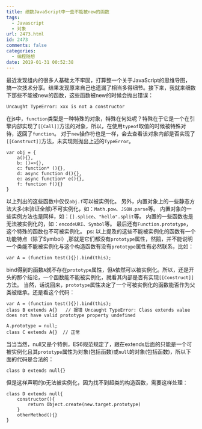 ```yaml
---
title: 细数JavaScript中一些不能被new的函数
tags:
  - Javascript
  - 对象
url: 2473.html
id: 2473
comments: false
categories:
  - 编程随想
date: 2019-01-31 00:52:38
---
```


最近发现组内的很多人基础太不牢固，打算整一个关于JavaScript的思维导图，搞一次技术分享。结果发现原来自己也遗漏了相当多得细节。接下来，我就来细数下那些不能被new的函数，这些函数被new的时候会抛出错误：

    Uncaught TypeError: xxx is not a constructor
    

在js中，`function`类型是一种特殊的对象，特殊在何处呢？特殊在于它是一个在引擎内部实现了`[[Call]]`方法的对象，所以，在使用`typeof`取值的时候被特殊对待，返回了`function`。 对于`new`操作符也是一样，会去查看该对象内部是否实现了`[[Construct]]`方法，未实现则抛出上述的`TypeError`。

    var obj = {
        a(){},
        b: ()=>{},
        c: function* (){},
        d: async function d(){},
        e: async function* e(){},
        f: function f(){}
    }
    

以上列出的这些函数中仅仅`obj.f`可以被实例化。 另外，内置对象上的一些静态方法大多(未验证全部)不可实例化，如：`Math.pow`、`JSON.parse`等。 内置对象的一些实例方法也是同样，如：`[].splice`、`"hello".split`等。 内置的一些函数也是无法被实例化的，如：`encodeURI`、`Symbol`等。 最后还有`Function.prototype`，这个特殊的函数也不可被实例化。 ps: 以上提及的这些不能被实例化的函数有一个功能特点（除了Symbol）,那就是它们都没有`prototype`属性，然鹅，并不能说明一个类能不能被实例化与这个构造函数有没有`prototype`属性有必然联系，比如：

    var A = (function test(){}).bind(this);
    

bind得到的函数`A`就不存在`prototype`属性，但`A`依然可以被实例化。所以，还是开头的那个结论，一个函数能不能被实例化，就看其内部是否有实现`[[Construct]]`方法。 当然，话说回来，`prototype`属性决定了一个可被实例化的函数能否作为父类被继承。还是看这个代码：

    var A = (function test(){}).bind(this);
    class B extends A{}   // 报错 Uncaught TypeError: Class extends value does not have valid prototype property undefined
    
    A.prototype = null;
    class C extends A{}  // 正常
    

当当当然，null又是个特例，ES6规范规定了，跟在extends后面的只能是一个可被实例化且其`prototype`属性为对象(包括函数)或`null`的对象(包括函数)，所以下面的代码是合法的：

    class D extends null{}
    

但是这样声明的`D`无法被实例化，因为找不到超类的构造函数，需要这样处理：

    class D extends null{
        constructor(){
            return Object.create(new.target.prototype)
        }
        otherMethod(){}
    }